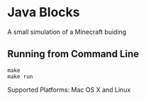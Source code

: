 # Java Blocks
A small simulation of a Minecraft buiding

## Running from Command Line
```
make
make run
```

Supported Platforms: Mac OS X and Linux
